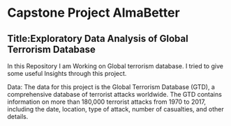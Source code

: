 # Capstone Project AlmaBetter
## Title:Exploratory Data Analysis of Global Terrorism Database
In this Repository I am Working on Global terrorism database.
I tried to give some useful Insights through this project.

Data: The data for this project is the Global Terrorism Database (GTD), a comprehensive database of terrorist attacks worldwide. The GTD contains information on more than 180,000 terrorist attacks from 1970 to 2017, including the date, location, type of attack, number of casualties, and other details.
